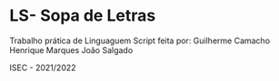 # LS- Sopa de Letras

Trabalho prática de Linguaguem Script feita por:
  Guilherme Camacho
   Henrique Marques
   João Salgado
   
ISEC - 2021/2022

